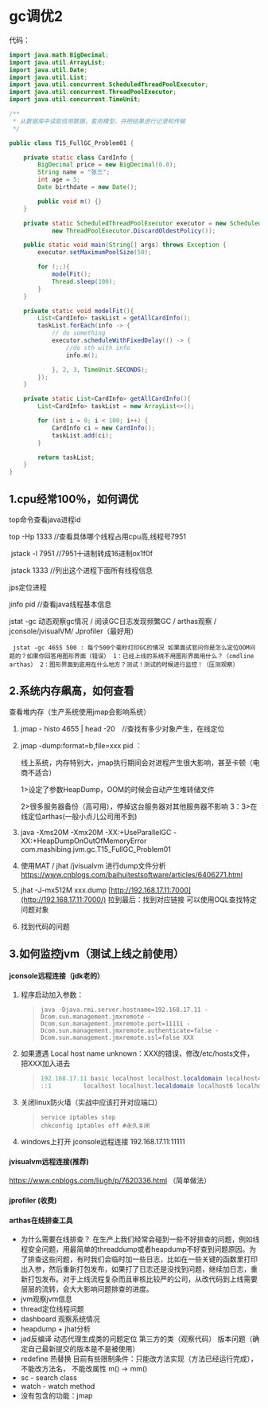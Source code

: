 # gc调优2

代码：

```java
import java.math.BigDecimal;
import java.util.ArrayList;
import java.util.Date;
import java.util.List;
import java.util.concurrent.ScheduledThreadPoolExecutor;
import java.util.concurrent.ThreadPoolExecutor;
import java.util.concurrent.TimeUnit;

/**
 * 从数据库中读取信用数据，套用模型，并把结果进行记录和传输
 */

public class T15_FullGC_Problem01 {

    private static class CardInfo {
        BigDecimal price = new BigDecimal(0.0);
        String name = "张三";
        int age = 5;
        Date birthdate = new Date();

        public void m() {}
    }

    private static ScheduledThreadPoolExecutor executor = new ScheduledThreadPoolExecutor(50,
            new ThreadPoolExecutor.DiscardOldestPolicy());

    public static void main(String[] args) throws Exception {
        executor.setMaximumPoolSize(50);

        for (;;){
            modelFit();
            Thread.sleep(100);
        }
    }

    private static void modelFit(){
        List<CardInfo> taskList = getAllCardInfo();
        taskList.forEach(info -> {
            // do something
            executor.scheduleWithFixedDelay(() -> {
                //do sth with info
                info.m();

            }, 2, 3, TimeUnit.SECONDS);
        });
    }

    private static List<CardInfo> getAllCardInfo(){
        List<CardInfo> taskList = new ArrayList<>();

        for (int i = 0; i < 100; i++) {
            CardInfo ci = new CardInfo();
            taskList.add(ci);
        }

        return taskList;
    }
}
```



## 1.cpu经常100％，如何调优

top命令查看java进程id

top -Hp 1333		//查看具体哪个线程占用cpu高,线程号7951

​		jstack -l 7951		//7951十进制转成16进制ox1f0f

​		jstack 1333		//列出这个进程下面所有线程信息

jps定位进程

jinfo pid 		//查看java线程基本信息

jstat -gc 动态观察gc情况 / 阅读GC日志发现频繁GC / arthas观察 / jconsole/jvisualVM/ Jprofiler（最好用）

```
 jstat -gc 4655 500 : 每个500个毫秒打印GC的情况 如果面试官问你是怎么定位OOM问题的？如果你回答用图形界面（错误） 1：已经上线的系统不用图形界面用什么？（cmdline arthas） 2：图形界面到底用在什么地方？测试！测试的时候进行监控！（压测观察）
```

## 2.系统内存飙高，如何查看

查看堆内存（生产系统使用jmap会影响系统）

1. jmap - histo 4655 | head -20　//查找有多少对象产生，在线定位

2. jmap -dump:format=b,file=xxx pid ：

   线上系统，内存特别大，jmap执行期间会对进程产生很大影响，甚至卡顿（电商不适合） 

   1>设定了参数HeapDump，OOM的时候会自动产生堆转储文件

   2>很多服务器备份（高可用），停掉这台服务器对其他服务器不影响 3：3>在线定位arthas(一般小点儿公司用不到)

3. java -Xms20M -Xmx20M -XX:+UseParallelGC -XX:+HeapDumpOnOutOfMemoryError com.mashibing.jvm.gc.T15_FullGC_Problem01

4. 使用MAT / jhat /jvisualvm 进行dump文件分析 https://www.cnblogs.com/baihuitestsoftware/articles/6406271.html

5. jhat -J-mx512M xxx.dump [http://192.168.17.11:7000](http://192.168.17.11:7000/) 拉到最后：找到对应链接 可以使用OQL查找特定问题对象

6. 找到代码的问题

## 3.如何监控jvm（测试上线之前使用）

#### jconsole远程连接（jdk老的）

1. 程序启动加入参数：

   > ```shell
   > java -Djava.rmi.server.hostname=192.168.17.11 -Dcom.sun.management.jmxremote -Dcom.sun.management.jmxremote.port=11111 -Dcom.sun.management.jmxremote.authenticate=false -Dcom.sun.management.jmxremote.ssl=false XXX
   > ```

2. 如果遭遇 Local host name unknown：XXX的错误，修改/etc/hosts文件，把XXX加入进去

   > ```java
   > 192.168.17.11 basic localhost localhost.localdomain localhost4 localhost4.localdomain4
   > ::1         localhost localhost.localdomain localhost6 localhost6.localdomain6
   > ```

3. 关闭linux防火墙（实战中应该打开对应端口）

   > ```shell
   > service iptables stop
   > chkconfig iptables off #永久关闭
   > ```

4. windows上打开 jconsole远程连接 192.168.17.11:11111

#### jvisualvm远程连接(推荐)

https://www.cnblogs.com/liugh/p/7620336.html （简单做法）

#### jprofiler (收费)

#### arthas在线排查工具

- 为什么需要在线排查？ 在生产上我们经常会碰到一些不好排查的问题，例如线程安全问题，用最简单的threaddump或者heapdump不好查到问题原因。为了排查这些问题，有时我们会临时加一些日志，比如在一些关键的函数里打印出入参，然后重新打包发布，如果打了日志还是没找到问题，继续加日志，重新打包发布。对于上线流程复杂而且审核比较严的公司，从改代码到上线需要层层的流转，会大大影响问题排查的进度。 
- jvm观察jvm信息
- thread定位线程问题
- dashboard 观察系统情况
- heapdump + jhat分析
- jad反编译 动态代理生成类的问题定位 第三方的类（观察代码） 版本问题（确定自己最新提交的版本是不是被使用）
- redefine 热替换 目前有些限制条件：只能改方法实现（方法已经运行完成），不能改方法名， 不能改属性 m() -> mm()
- sc - search class
- watch - watch method
- 没有包含的功能：jmap